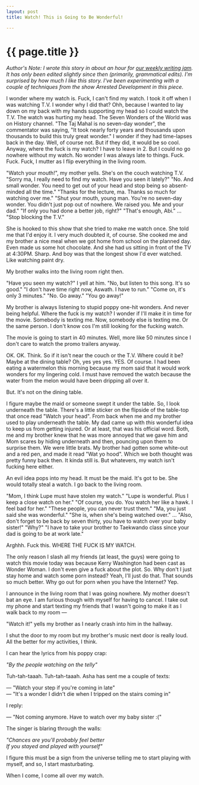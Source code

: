 ```yaml
---
layout: post
title: Watch! This is Going to Be Wonderful!

---
```


{{ page.title }}
================

<em>Author's Note: I wrote this story in about an hour for [our weekly writing jam](http://mighty-eyrie-5812.herokuapp.com/jams/5). It has only been edited slightly since then (primarily, grammatical edits). I'm surprised by how much I like this story. I've been experimenting with a couple of techniques from the show Arrested Development in this piece.</em>

I wonder where my watch is. Fuck, I can't find my watch. I took it off when I was watching T.V. I wonder why I did that? Ohh, because I wanted to lay down on my back with my hands supporting my head so I could watch the T.V. The watch was hurting my head. The Seven Wonders of the World was on History channel. "The Taj Mahal is no seven-day wonder", the commentator was saying, "It took nearly forty years and thousands upon thousands to build this truly great wonder." I wonder if they had time-lapses back in the day. Well, of course not. But if they did, it would be so cool. Anyway, where the fuck is my watch? I have to leave in 2. But I could no go nowhere without my watch. No wonder I was always late to things. Fuck. Fuck. Fuck, I mutter as I flip everything in the living room.

"Watch your mouth!", my mother yells. She's on the couch watching T.V. 
"Sorry ma, I really need to find my watch. Have you seen it lately?" 
"No. And small wonder. You need to get out of your head and stop being so absent-minded all the time." 
"Thanks for the lecture, ma. Thanks so much for watching over me." 
"Shut your mouth, young man. You're no seven-day wonder. You didn't just pop out of nowhere. We raised you. Me and your dad." 
"If only you had done a better job, right?" 
"That's enough, Abi." ... "Stop blocking the T.V."

She is hooked to this show that she tried to make me watch once. She told me that I'd enjoy it. I very much doubted it, of course. She cooked me and my brother a nice meal when we got home from school on the planned day. Even made us some hot chocolate. And she had us sitting in front of the TV at 4:30PM. Sharp. And boy was that the longest show I'd ever watched. Like watching paint dry.

My brother walks into the living room right then.

"Have you seen my watch?" I yell at him. 
"No, but listen to this song. It's so good." 
"I don't have time right now, Aswath. I have to run." 
"Come on, it's only 3 minutes." 
"No. Go away." 
"You go away!"

My brother is always listening to stupid poppy one-hit wonders. And never being helpful. Where the fuck is my watch? I wonder if I'll make it in time for the movie. Somebody is texting me. Now, somebody else is texting me. Or the same person. I don't know cos I'm still looking for the fucking watch.

The movie is going to start in 40 minutes. Well, more like 50 minutes since I don't care to watch the promo trailers anyway.

OK. OK. Think. So if it isn't near the couch or the T.V. Where could it be? Maybe at the dining table? Oh, yes yes yes. YES. Of course. I had been eating a watermelon this morning because my mom said that it would work wonders for my lingering cold. I must have removed the watch because the water from the melon would have been dripping all over it.

But. It's not on the dining table.

I figure maybe the maid or someone swept it under the table. So, I look underneath the table. There's a little sticker on the flipside of the table-top that once read "Watch your head". From back when me and my brother used to play underneath the table. My dad came up with <em>this</em> wonderful idea to keep us from getting injured. Or at least, that was his official word. Both, me and my brother knew that he was more annoyed that we gave him and Mom scares by hiding underneath and then, pouncing upon them to surprise them. We were little brats. My brother had gotten some white-out and a red pen, and made it read "Wat yo hood". Which we both thought was pretty funny back then. It kinda still is. But whatevers, my watch isn't fucking here either.

An evil idea pops into my head. It must be the maid. It's got to be. She would totally steal a watch. I go back to the living room.

"Mom, I think Lupe must have stolen my watch." 
"Lupe is wonderful. Plus I keep a close watch on her." 
"Of course, you do. You watch her like a hawk. I feel bad for her." 
"These people, you can never trust them." 
"Ma, you just said she was wonderful." 
"She is, when she's being watched over." ... "Also, don't forget to be back by seven thirty, you have to watch over your baby sister!" 
"Why?" 
"I have to take your brother to Taekwando class since your dad is going to be at work late."

Arghhh. Fuck this. WHERE THE FUCK IS MY WATCH.

The only reason I slash all my friends (at least, the guys) were going to watch this movie today was because Kerry Washington had been cast as Wonder Woman. I don't even give a fuck about the plot. So. Why don't I just stay home and watch some porn instead? Yeah, I'll just do that. That sounds so much better. Why go out for porn when you have the Internet? Yep.

I announce in the living room that I was going nowhere. My mother doesn't bat an eye. I am furious though with myself for having to cancel. I take out my phone and start texting my friends that I wasn't going to make it as I walk back to my room —

"Watch it!" yells my brother as I nearly crash into him in the hallway.

I shut the door to my room but my brother's music next door is really loud. All the better for my activities, I think.

I can hear the lyrics from his poppy crap:

*"By the people watching on the telly"*

Tuh-tah-taaah. Tuh-tah-taaah. Asha has sent me a couple of texts:

— "Watch your step if you're coming in late"  
— "It's a wonder I didn't die when I tripped on the stairs coming in"

I reply:

— "Not coming anymore. Have to watch over my baby sister :("

The singer is blaring through the walls:

*"Chances are you'll probably feel better  
If you stayed and played with yourself"*

I figure this must be a sign from the universe telling me to start playing with myself, and so, I start masturbating.

When I come, I come all over my watch.